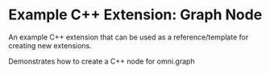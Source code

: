 # Example C++ Extension: Graph Node

An example C++ extension that can be used as a reference/template for creating new extensions.

Demonstrates how to create a C++ node for omni.graph

